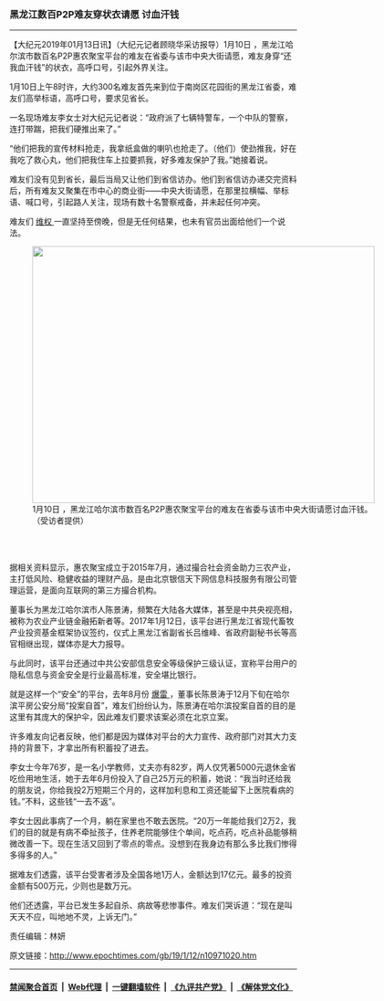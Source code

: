 ### 黑龙江数百P2P难友穿状衣请愿 讨血汗钱
------------------------

<p>
 【大纪元2019年01月13日讯】（大纪元记者顾晓华采访报导）1月10日 ，黑龙江哈尔滨市数百名P2P惠农聚宝平台的难友在省委与该市中央大街请愿，难友身穿“还我血汗钱”的状衣，高呼口号，引起外界关注。
</p>
<p>
 1月10日上午8时许，大约300名难友首先来到位于南岗区花园街的黑龙江省委，难友们高举标语，高呼口号，要求见省长。
</p>
<p>
 一名现场难友李女士对大纪元记者说：“政府派了七辆特警车，一个中队的警察，连打带踹，把我们硬推出来了。”
</p>
<p>
 “他们把我的宣传材料抢走，我拿纸盒做的喇叭也抢走了。（他们）使劲推我，好在我吃了救心丸，他们把我住车上拉要抓我，好多难友保护了我。”她接着说。
</p>
<p>
 难友们没有见到省长，最后当局又让他们到省信访办。他们到省信访办递交完资料后，所有难友又聚集在市中心的商业街——中央大街请愿，在那里拉横幅、举标语、喊口号，引起路人关注，现场有数十名警察戒备，并未起任何冲突。
</p>
<link href="//www.youmaker.com/css/api2.css" media="all" rel="stylesheet" target="_blank" type="text/css"/>
<div class="video_fit_container">
</div>
<p>
 难友们
 <a href="http://www.epochtimes.com/gb/tag/%E7%BB%B4%E6%9D%83.html">
  维权
 </a>
 一直坚持至傍晚，但是无任何结果，也未有官员出面给他们一个说法。
</p>
<figure class="wp-caption aligncenter" id="attachment_10971033" style="width: 600px">
 <a href="http://i.epochtimes.com/assets/uploads/2019/01/3-11.jpg">
  <img alt="" class="wp-image-10971033 size-large" height="450" src="http://i.epochtimes.com/assets/uploads/2019/01/3-11-600x450.jpg" width="600"/>
 </a>
 <br/><figcaption class="wp-caption-text">
  1月10日 ，黑龙江哈尔滨市数百名P2P惠农聚宝平台的难友在省委与该市中央大街请愿讨血汗钱。（受访者提供）
 </figcaption><br/>
</figure><br/>
<p>
 据相关资料显示，惠农聚宝成立于2015年7月，通过撮合社会资金助力三农产业，主打低风险、稳健收益的理财产品，是由北京银信天下网信息科技服务有限公司管理运营，是面向互联网的第三方撮合机构。
</p>
<p>
 董事长为黑龙江哈尔滨市人陈景涛，频繁在大陆各大媒体，甚至是中共央视亮相，被称为农业产业链金融拓新者等。2017年1月12日，该平台进行黑龙江省现代畜牧产业投资基金框架协议签约，仪式上黑龙江省副省长吕维峰、省政府副秘书长等高官相继出现，媒体亦是大力报导。
</p>
<p>
 与此同时，该平台还通过中共公安部信息安全等级保护三级认证，宣称平台用户的隐私信息与资金安全是行业最高标准，安全堪比银行。
</p>
<p>
 就是这样一个“安全”的平台，去年8月份
 <a href="http://www.epochtimes.com/gb/tag/%E7%88%86%E9%9B%B7.html">
  爆雷
 </a>
 ，董事长陈景涛于12月下旬在哈尔滨平房公安分局“投案自首”，难友们纷纷认为，陈景涛在哈尔滨投案自首的目的是这里有其庞大的保护伞，因此难友们要求该案必须在北京立案。
</p>
<p>
 许多难友向记者反映，他们都是因为媒体对平台的大力宣传、政府部门对其大力支持的背景下，才拿出所有积蓄投了进去。
</p>
<p>
 李女士今年76岁，是一名小学教师，丈夫亦有82岁，两人仅凭著5000元退休金省吃俭用地生活，她于去年6月份投入了自己25万元的积蓄，她说：“我当时还给我的朋友说，你给我投2万短期三个月的，这样加利息和工资还能留下上医院看病的钱。”不料，这些钱“一去不返”。
</p>
<p>
 李女士因此事病了一个月，躺在家里也不敢去医院。“20万一年能给我们2万2，我们的目的就是有病不牵扯孩子，住养老院能够住个单间，吃点药，吃点补品能够稍微改善一下。现在生活又回到了零点的零点。没想到在我身边有那么多比我们惨得多得多的人。”
</p>
<p>
 据难友们透露，该平台受害者涉及全国各地1万人，金额达到17亿元。最多的投资金额有500万元，少则也是数万元。
</p>
<p>
 他们还透露，平台已发生多起自杀、病故等悲惨事件。难友们哭诉道：“现在是叫天天不应，叫地地不灵，上诉无门。”
</p>
<div class="video_fit_container">
</div>
<p>
 责任编辑：林妍
</p>

原文链接：http://www.epochtimes.com/gb/19/1/12/n10971020.htm


------------------------
#### [禁闻聚合首页](https://github.com/gfw-breaker/banned-news/blob/master/README.md) &nbsp;|&nbsp; [Web代理](https://github.com/gfw-breaker/open-proxy/blob/master/README.md) &nbsp;|&nbsp; [一键翻墙软件](https://github.com/gfw-breaker/nogfw/blob/master/README.md) &nbsp;|&nbsp; [《九评共产党》](https://github.com/gfw-breaker/9ping.md/blob/master/README.md#九评之一评共产党是什么) &nbsp;|&nbsp; [《解体党文化》](https://github.com/gfw-breaker/jtdwh.md/blob/master/README.md#绪论)